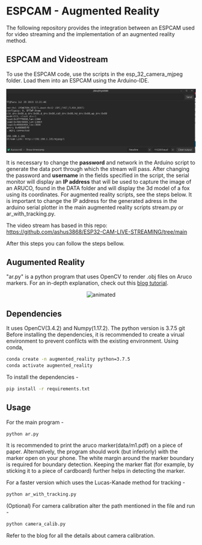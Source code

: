# ESPCAM - Augmented Reality
The following repository provides the integration between an ESPCAM used for video streaming and the implementation of an augmented reality method.
## ESPCAM and Videostream

To use the ESPCAM code, use the scripts in the esp_32_camera_mjpeg folder. Load them into an ESPCAM using the Arduino-IDE.

!["serialmonitor"](data/serialmonitor.png)

It is necessary to change the **password** and network in the Arduino script to generate the data port through which the stream will pass. After changing the password and **username** in the fields specified in the script, the serial monitor will display an **IP address** that will be used to capture the image of an ARUCO, found in the DATA folder and will display the 3d model of a fox using its coordinates.
For augmented reality scripts, see the steps below. It is important to change the IP address for the generated adress in the arduino serial plotter in the main augmented reality scripts stream.py or ar_with_tracking.py.

The video stream has based in this repo:
https://github.com/ashus3868/ESP32-CAM-LIVE-STREAMING/tree/main

After this steps you can follow the steps bellow.

## Augumented Reality

"ar.py" is a python program that uses OpenCV to render .obj files on Aruco markers. For an in-depth explanation, check out this [blog tutorial](https://medium.com/swlh/augmented-reality-diy-3fc138274561).

<!-- ![Demo](https://user-images.githubusercontent.com/31953115/121981314-0b712c00-cdab-11eb-98d4-decf737824ea.gif) -->

<p align = "center">
  <img src="https://user-images.githubusercontent.com/31953115/121981314-0b712c00-cdab-11eb-98d4-decf737824ea.gif" alt="animated" />
</p>


## Dependencies

It uses OpenCV(3.4.2) and Numpy(1.17.2). The python version is 3.7.5
git 
Before installing the dependencies, it is recommended to create a virual environment to prevent confilcts with the existing environment. Using conda, 

```bash
conda create -n augmented_reality python=3.7.5
conda activate augmented_reality
``` 

To install the dependencies - 
```bash
pip install -r requirements.txt
```

## Usage
For the main program - 

```bash
python ar.py
```
It is recommended to print the aruco marker(data/m1.pdf) on a piece of paper. Alternatively, the program should work (but inferiorly) with the marker open on your phone. The white margin around the marker boundary is required for boundary detection. Keeping the marker flat (for example, by sticking it to a piece of cardboard) further helps in detecting the marker. 

For a faster version which uses the Lucas-Kanade method for tracking - 
```bash
python ar_with_tracking.py
```

(Optional) For camera calibration alter the path mentioned in the file and run - 

```bash
python camera_calib.py 
```

Refer to the blog for all the details about camera calibration. 

